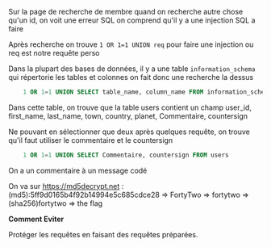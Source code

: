 Sur la page de recherche de membre quand on recherche autre chose qu'un id, on voit une erreur SQL on comprend qu'il y a une injection SQL a faire

Après recherche on trouve `1 OR 1=1 UNION req` pour faire une injection ou req est notre requête perso

Dans la plupart des bases de données, il y a une table `information_schema` qui répertorie les tables et colonnes on fait donc une recherche la dessus

```SQL
	1 OR 1=1 UNION SELECT table_name, column_name FROM information_schema.columns
```

Dans cette table, on trouve que la table users contient un champ user_id, first_name, last_name, town, country, planet, Commentaire, countersign

Ne pouvant en sélectionner que deux après quelques requête, on trouve qu'il faut utiliser le commentaire et le countersign

```SQL
	1 OR 1=1 UNION SELECT Commentaire, countersign FROM users
```

On a un commentaire à un message codé

On va sur https://md5decrypt.net : (md5):5ff9d0165b4f92b14994e5c685cdce28 => FortyTwo => fortytwo => (sha256)fortytwo => the flag

**Comment Eviter**

Protéger les requêtes en faisant des requêtes préparées.
